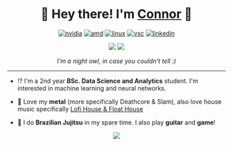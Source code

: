 
<h1 align="center">   
  🍣 Hey there! I'm <a href=https://www.connorData.Science> Connor</a> 🍚 </h1>



<p align="center"><a href="https://www.gigabyte.com/uk/Graphics-Card/GV-N208SGAMINGOC-WHITE-8GD"><img src="https://img.shields.io/badge/NVIDIA-RTX2080S-76B900?style=for-the-badge&amp;logo=nvidia&amp;logoColor=white" alt="nvidia"></a> 
<a href="https://www.amd.com/en/products/cpu/amd-ryzen-7-5800x"><img src="https://img.shields.io/badge/AMD-Ryzen_7_5800X-ED1C24?style=for-the-badge&amp;logo=amd&amp;logoColor=white" alt="amd"></a> <a href="https://ubuntu.com"><img src="https://img.shields.io/badge/Ubuntu-E95420?style=for-the-badge&amp;logo=ubuntu&amp;logoColor=white" alt="linux"></a> 
<a href="https://code.visualstudio.com"><img src="https://img.shields.io/badge/Visual_Studio_Code-0078D4?style=for-the-badge&amp;logo=visual%20studio%20code&amp;logoColor=white" alt="vsc"></a>
<a href="https://www.linkedin.com/in/connorbrook/"><img src="https://img.shields.io/badge/LinkedIn-0077B5?style=for-the-badge&amp;logo=linkedin&amp;logoColor=white" alt="linkedin"></a></p>

<p align="center">
  <img src="https://github-profile-summary-cards.vercel.app/api/cards/productive-time?username=Viibrant&theme=dracula">
  <img src="https://github-profile-summary-cards.vercel.app/api/cards/repos-per-language?username=Viibrant&theme=dracula">
  <p align="center"> <i>I'm a night owl, in case you couldn't tell :) </i></p>
</p>

---

- ⁉️  I'm a 2nd year **BSc. Data Science and Analytics** student. I'm interested in machine learning and neural networks.

- 🎼 Love my **metal** (more specifically Deathcore & Slam), also love house music specifically [Lofi House & Float House](https://open.spotify.com/playlist/0lvLQrp4VqEj5cO8dh0p3k?si=0f6912fc93f646db)

- 🥋 I do **Brazilian Jujitsu** in my spare time. I also play **guitar** and **game**!


<p align="center"> <img src="https://hits.seeyoufarm.com/api/count/incr/badge.svg?url=https%3A%2F%2Fgithub.com%2FViibrant&count_bg=%237E00FF&title_bg=%23555555&icon=&icon_color=%23E7E7E7&title=hits&edge_flat=false"/>
</p>
